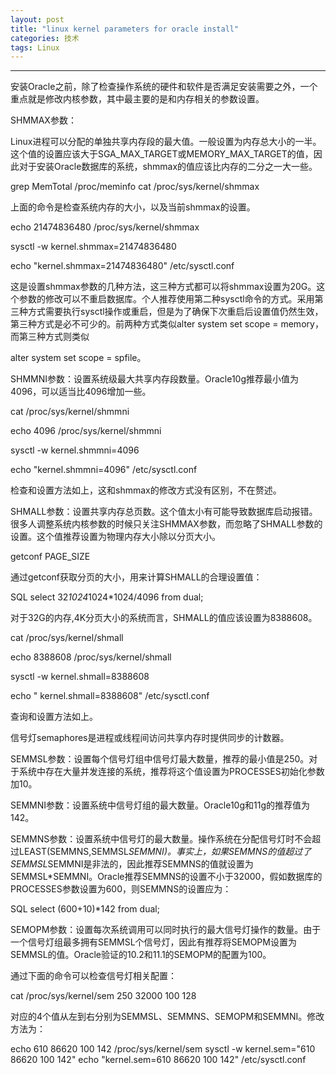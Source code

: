 ```yaml
---
layout: post
title: "linux kernel parameters for oracle install"
categories: 技术
tags: Linux
---
```



---

安装Oracle之前，除了检查操作系统的硬件和软件是否满足安装需要之外，一个重点就是修改内核参数，其中最主要的是和内存相关的参数设置。

SHMMAX参数：

Linux进程可以分配的单独共享内存段的最大值。一般设置为内存总大小的一半。这个值的设置应该大于SGA_MAX_TARGET或MEMORY_MAX_TARGET的值，因此对于安装Oracle数据库的系统，shmmax的值应该比内存的二分之一大一些。

grep MemTotal /proc/meminfo
cat /proc/sys/kernel/shmmax

上面的命令是检查系统内存的大小，以及当前shmmax的设置。

echo 21474836480  /proc/sys/kernel/shmmax

sysctl -w kernel.shmmax=21474836480

echo "kernel.shmmax=21474836480"  /etc/sysctl.conf
 
这是设置shmmax参数的几种方法，这三种方式都可以将shmmax设置为20G。这个参数的修改可以不重启数据库。个人推荐使用第二种sysctl命令的方式。采用第三种方式需要执行sysctl操作或重启，但是为了确保下次重启后设置值仍然生效，第三种方式是必不可少的。前两种方式类似alter system set scope = memory，而第三种方式则类似

alter system set scope = spfile。

SHMMNI参数：设置系统级最大共享内存段数量。Oracle10g推荐最小值为4096，可以适当比4096增加一些。

cat /proc/sys/kernel/shmmni

echo 4096  /proc/sys/kernel/shmmni

sysctl -w kernel.shmmni=4096

echo "kernel.shmmni=4096"  /etc/sysctl.conf

检查和设置方法如上，这和shmmax的修改方式没有区别，不在赘述。

SHMALL参数：设置共享内存总页数。这个值太小有可能导致数据库启动报错。很多人调整系统内核参数的时候只关注SHMMAX参数，而忽略了SHMALL参数的设置。这个值推荐设置为物理内存大小除以分页大小。

getconf PAGE_SIZE

通过getconf获取分页的大小，用来计算SHMALL的合理设置值：

SQL select 32*1024*1024*1024/4096 from dual;

对于32G的内存,4K分页大小的系统而言，SHMALL的值应该设置为8388608。

cat /proc/sys/kernel/shmall

echo 8388608  /proc/sys/kernel/shmall

sysctl -w kernel.shmall=8388608

echo " kernel.shmall=8388608"  /etc/sysctl.conf

查询和设置方法如上。

信号灯semaphores是进程或线程间访问共享内存时提供同步的计数器。

SEMMSL参数：设置每个信号灯组中信号灯最大数量，推荐的最小值是250。对于系统中存在大量并发连接的系统，推荐将这个值设置为PROCESSES初始化参数加10。

SEMMNI参数：设置系统中信号灯组的最大数量。Oracle10g和11g的推荐值为142。

SEMMNS参数：设置系统中信号灯的最大数量。操作系统在分配信号灯时不会超过LEAST(SEMMNS,SEMMSL*SEMMNI)。事实上，如果SEMMNS的值超过了SEMMSL*SEMMNI是非法的，因此推荐SEMMNS的值就设置为SEMMSL*SEMMNI。Oracle推荐SEMMNS的设置不小于32000，假如数据库的PROCESSES参数设置为600，则SEMMNS的设置应为：
 
 SQL select (600+10)*142 from dual;

SEMOPM参数：设置每次系统调用可以同时执行的最大信号灯操作的数量。由于一个信号灯组最多拥有SEMMSL个信号灯，因此有推荐将SEMOPM设置为SEMMSL的值。Oracle验证的10.2和11.1的SEMOPM的配置为100。

通过下面的命令可以检查信号灯相关配置：

 cat /proc/sys/kernel/sem
 250 32000 100 128

对应的4个值从左到右分别为SEMMSL、SEMMNS、SEMOPM和SEMMNI。修改方法为：

 echo 610 86620 100 142  /proc/sys/kernel/sem
 sysctl -w kernel.sem="610 86620 100 142"
 echo "kernel.sem=610 86620 100 142"  /etc/sysctl.conf

